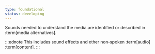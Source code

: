 ```yaml
---
type: foundational
status: developing
---
```


Sounds needed to understand the media are identified or described in :term[media alternatives].

:::ednote
This includes sound effects and other non-spoken :term[audio] :term[content].
:::